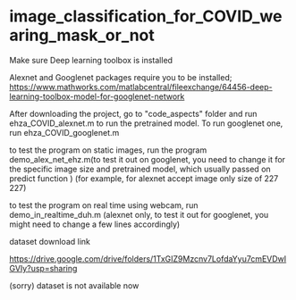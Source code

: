# image_classification_for_COVID_wearing_mask_or_not

Make sure Deep learning toolbox is installed

Alexnet and Googlenet packages require you to be installed;
 https://www.mathworks.com/matlabcentral/fileexchange/64456-deep-learning-toolbox-model-for-googlenet-network

After downloading the project, go to "code_aspects" folder and run ehza_COVID_alexnet.m to run the pretrained model.
To run googlenet one, run ehza_COVID_googlenet.m

to test the program on static images, run the program 
demo_alex_net_ehz.m(to test it out on googlenet, you need to change it for the specific image size and pretrained model, which usually passed on predict function ) (for example, for alexnet accept image only size of 227 227) 

to test the program on real time using webcam, run demo_in_realtime_duh.m (alexnet only, to test it out for googlenet, you might need to change a few lines accordingly)


dataset download link

https://drive.google.com/drive/folders/1TxGIZ9Mzcnv7LofdaYyu7cmEVDwIGVIy?usp=sharing

(sorry) dataset is not available now
